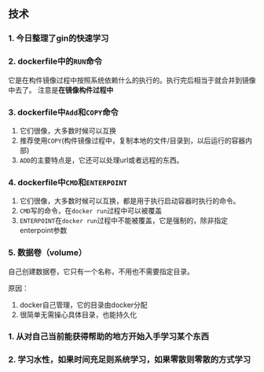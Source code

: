 ## 技术

### 1. 今日整理了gin的快速学习

### 2. dockerfile中的`RUN`命令
它是在构件镜像过程中按照系统依赖什么的执行的。执行完后相当于就合并到镜像中去了。
注意是**在镜像构件过程中**

### 3. dockerfile中`Add`和`COPY`命令
1. 它们很像，大多数时候可以互换
2. 推荐使用`COPY`(构件镜像过程中，复制本地的文件/目录到，以后运行的容器内部)
3. `ADD`的主要特点是，它还可以处理url或者远程的东西。

### 4. dockerfile中`CMD`和`ENTERPOINT`
1. 它们很像，大多数时候可以互换，都是用于执行启动容器时执行的命令。
2. `CMD`写的命令，在`docker run`过程中可以被覆盖
3. `ENTERPOINT`在`docker run`过程中不能被覆盖，它是强制的，除非指定enterpoint参数

### 5. 数据卷（volume）
自己创建数据卷，它只有一个名称，不用也不需要指定目录。

原因：
1. docker自己管理，它的目录由docker分配
2. 很简单无需操心具体目录，也能持久化
   


### 1. 从对自己当前能获得帮助的地方开始入手学习某个东西

### 2. 学习水性，如果时间充足则系统学习，如果零散则零散的方式学习


